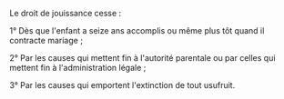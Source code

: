 Le droit de jouissance cesse :


1° Dès que l'enfant a seize ans accomplis ou même plus tôt quand il contracte mariage ;


2° Par les causes qui mettent fin à l'autorité parentale ou par celles qui mettent fin à l'administration légale ;


3° Par les causes qui emportent l'extinction de tout usufruit.

